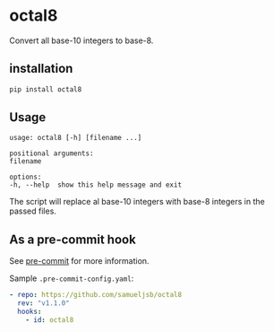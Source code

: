 # octal8

Convert all base-10 integers to base-8.

## installation

```sh
pip install octal8
```

## Usage

```
usage: octal8 [-h] [filename ...]

positional arguments:
filename

options:
-h, --help  show this help message and exit
```

The script will replace al base-10 integers with base-8 integers in the passed
files.

## As a pre-commit hook

See [pre-commit](https://pre-commit.com) for more information.

Sample `.pre-commit-config.yaml`:

```yaml
- repo: https://github.com/samueljsb/octal8
  rev: "v1.1.0"
  hooks:
    - id: octal8
```
